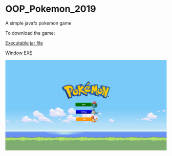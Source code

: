 # OOP_Pokemon_2019
A simple javafx pokemon game

To download the game:

[Executable jar file](https://oopf-2019.s3-ap-southeast-1.amazonaws.com/OOP_Pokeanu_2019.jar)

[Window EXE](https://oopf-2019.s3-ap-southeast-1.amazonaws.com/OOP_Pokeamon_2019.zip)

![menu](menu.PNG)